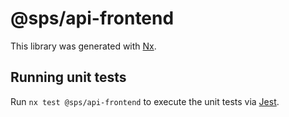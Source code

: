 # @sps/api-frontend

This library was generated with [Nx](https://nx.dev).

## Running unit tests

Run `nx test @sps/api-frontend` to execute the unit tests via [Jest](https://jestjs.io).
